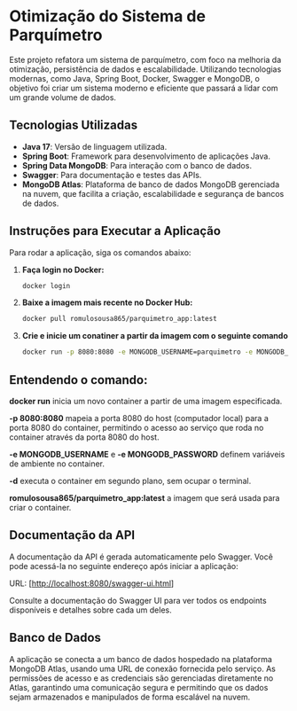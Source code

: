 # Otimização do Sistema de Parquímetro

Este projeto refatora um sistema de parquímetro, com foco na melhoria da otimização, persistência de dados e escalabilidade. Utilizando tecnologias modernas, como Java, Spring Boot, Docker, Swagger e MongoDB, o objetivo foi criar um sistema moderno e eficiente que passará a lidar com um grande volume de dados.


## Tecnologias Utilizadas

- **Java 17**: Versão de linguagem utilizada.
- **Spring Boot**: Framework para desenvolvimento de aplicações Java.
- **Spring Data MongoDB**: Para interação com o banco de dados.
- **Swagger**: Para documentação e testes das APIs.
- **MongoDB Atlas**: Plataforma de banco de dados MongoDB gerenciada na nuvem, que facilita a criação, escalabilidade e segurança de bancos de dados.

## Instruções para Executar a Aplicação

Para rodar a aplicação, siga os comandos abaixo:

1. **Faça login no Docker:**
   ```bash
   docker login

2. **Baixe a imagem mais recente no Docker Hub:**
     ```bash
    docker pull romulosousa865/parquimetro_app:latest

3. **Crie e inicie um conatiner a partir da imagem com o seguinte comando**
     ```bash
    docker run -p 8080:8080 -e MONGODB_USERNAME=parquimetro -e MONGODB_PASSWORD=passParquimetro -d romulosousa865/parquimetro_app:latest

## Entendendo o comando:
    
**docker run** inicia um novo container a partir de uma imagem especificada.

**-p 8080:8080**  mapeia a porta 8080 do host (computador local) para a porta 8080 do container, permitindo o acesso ao serviço que roda no container através da porta 8080 do host.

**-e MONGODB_USERNAME** e **-e MONGODB_PASSWORD** definem variáveis de ambiente no container.

**-d** executa o container em segundo plano, sem ocupar o terminal.

**romulosousa865/parquimetro_app:latest** a imagem que será usada para criar o container.

## Documentação da API

A documentação da API é gerada automaticamente pelo Swagger. Você pode acessá-la no seguinte endereço após iniciar a aplicação:

URL: [[http://localhost:8080/swagger-ui.html](http://localhost:8080/swagger-ui.html)]

Consulte a documentação do Swagger UI para ver todos os endpoints disponíveis e detalhes sobre cada um deles.

## Banco de Dados

A aplicação se conecta a um banco de dados hospedado na plataforma MongoDB Atlas, usando uma URL de conexão fornecida pelo serviço. As permissões de acesso e as credenciais são gerenciadas diretamente no Atlas, garantindo uma comunicação segura e permitindo que os dados sejam armazenados e manipulados de forma escalável na nuvem.
